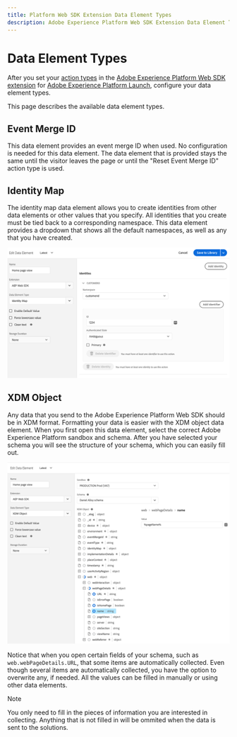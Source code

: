 ```yaml
---
title: Platform Web SDK Extension Data Element Types
description: Adobe Experience Platform Web SDK Extension Data Element Types in Adobe Experience Platform Launch
---
```


# Data Element Types

After you set your [action types](action-types.md) in the [Adobe Experience Platform Web SDK extension](web-sdk-extension.md) for [Adobe Experience Platform Launch](https://experienceleague.adobe.com/docs/launch.html), configure your data element types.

This page describes the available data element types.

## Event Merge ID

This data element provides an event merge ID when used. No configuration is needed for this data element. The data element that is provided stays the same until the visitor leaves the page or until the "Reset Event Merge ID" action type is used.

## Identity Map

The identity map data element allows you to create identities from other data elements or other values that you specify. All identities that you create must be tied back to a corresponding namespace. This data element provides a dropdown that shows all the default namespaces, as well as any that you have created.   

![](./assets/identity-map-data-element.png)

## XDM Object

Any data that you send to the Adobe Experience Platform Web SDK should be in XDM format. Formatting your data is easier with the XDM object data element. When you first open this data element, select the correct Adobe Experience Platform sandbox and schema. After you have selected your schema you will see the structure of your schema, which you can easily fill out.

![](./assets/XDM-object.png)

Notice that when you open certain fields of your schema, such as `web.webPageDetails.URL`, that some items are automatically collected. Even though several items are automatically collected, you have the option to overwrite any, if needed. All the values can be filled in manually or using other data elements. 

>[!NOTE]
>
>You only need to fill in the pieces of information you are interested in collecting. Anything that is not filled in will be ommited when the data is sent to the solutions. 
